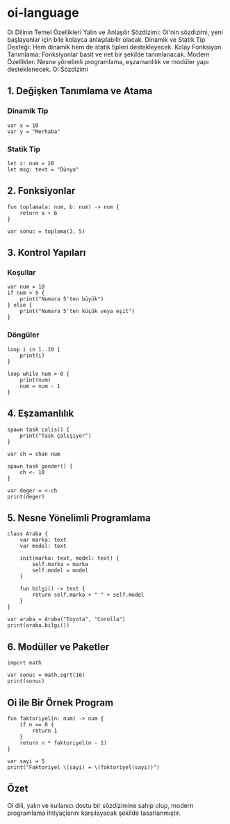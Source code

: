 # oi-language

Oi Dilinin Temel Özellikleri
Yalın ve Anlaşılır Sözdizimi: Oi'nin sözdizimi, yeni başlayanlar için bile kolayca anlaşılabilir olacak.
Dinamik ve Statik Tip Desteği: Hem dinamik hem de statik tipleri destekleyecek.
Kolay Fonksiyon Tanımlama: Fonksiyonlar basit ve net bir şekilde tanımlanacak.
Modern Özellikler: Nesne yönelimli programlama, eşzamanlılık ve modüler yapı desteklenecek.
Oi Sözdizimi

## 1. Değişken Tanımlama ve Atama

### Dinamik Tip

```oi
var x = 10
var y = "Merhaba"
```
### Statik Tip

```oi
let z: num = 20
let msg: text = "Dünya"
```

## 2. Fonksiyonlar
```oi
fun toplama(a: num, b: num) -> num {
    return a + b
}

var sonuc = toplama(3, 5)
```

## 3. Kontrol Yapıları

### Koşullar

```oi
var num = 10
if num > 5 {
    print("Numara 5'ten büyük")
} else {
    print("Numara 5'ten küçük veya eşit")
}
```

### Döngüler

```oi
loop i in 1..10 {
    print(i)
}

loop while num > 0 {
    print(num)
    num = num - 1
}
```

## 4. Eşzamanlılık
```oi
spawn task calis() {
    print("Task çalışıyor")
}

var ch = chan num

spawn task gonder() {
    ch <- 10
}

var deger = <-ch
print(deger)
```

## 5. Nesne Yönelimli Programlama

```oi
class Araba {
    var marka: text
    var model: text

    init(marka: text, model: text) {
        self.marka = marka
        self.model = model
    }

    fun bilgi() -> text {
        return self.marka + " " + self.model
    }
}

var araba = Araba("Toyota", "Corolla")
print(araba.bilgi())
```

## 6. Modüller ve Paketler

```oi
import math

var sonuc = math.sqrt(16)
print(sonuc)
```

## Oi ile Bir Örnek Program

```oi
fun faktoriyel(n: num) -> num {
    if n == 0 {
        return 1
    }
    return n * faktoriyel(n - 1)
}

var sayi = 5
print("Faktoriyel \(sayi) = \(faktoriyel(sayi))")
```

## Özet
Oi dili, yalın ve kullanıcı dostu bir sözdizimine sahip olup, modern programlama ihtiyaçlarını karşılayacak şekilde tasarlanmıştır.